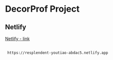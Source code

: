 # DecorProf Project

## Netlify

<!DOCTYPE html>
<head></head>
<body>
    	<a href="https://resplendent-youtiao-abdac5.netlify.app">Netlify - link</a>
      <br>
      </body>
      </html>

<br>

     https://resplendent-youtiao-abdac5.netlify.app
